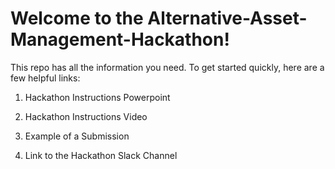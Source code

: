# Welcome to the Alternative-Asset-Management-Hackathon!
This repo has all the information you need. To get started quickly, here are a few helpful links:

1. Hackathon Instructions Powerpoint

2. Hackathon Instructions Video

3. Example of a Submission

4. Link to the Hackathon Slack Channel


